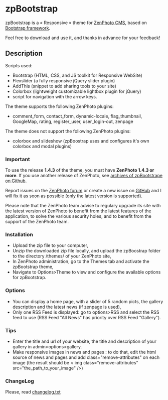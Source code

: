 zpBootstrap 
============

zpBootstrap is a « Responsive » theme for [ZenPhoto CMS](http://www.zenphoto.org), based on [Bootstrap framework](http://getbootstrap.com/).

Feel free to download and use it, and thanks in advance for your feedback!

Description
-----------

Scripts used:
- Bootstrap (HTML, CSS, and JS toolkit for Responsive WebSite)
- Flexslider (a fully responsive jQuery slider plugin)
- AddThis (snippet to add sharing tools to your site)
- Colorbox (lightweight customizable lightbox plugin for jQuery)
- script for navigation with the arrow keys.

The theme supports the following ZenPhoto plugins:

- comment_form, contact_form, dynamic-locale, flag_thumbnail, GoogleMap, rating, register_user, user_login-out, zenpage

The theme does not support the following ZenPhoto plugins:
- colorbox and slideshow (zpBoostrap uses and configures it's own colorbox and modal plugins)

### Important
To use the release **1.4.3** of the theme, you must have **ZenPhoto 1.4.3 or more**.
If you use another release of ZenPhoto, see [archives of zpBootstrape on Github](https://github.com/vincent3569/zpBootstrap/releases).

Report issues on the [ZenPhoto forum](http://www.zenphoto.org/support/) or create a new issue on [GitHub](https://github.com/vincent3569/zpBootstrap/issues) and I will fix it as soon as possible (only the latest version is supported).

Please note that the ZenPhoto team advise to regulary upgrade its site with the latest version of ZenPhoto to benefit from the latest features of the application, to solve the various security holes, and to benefit from the support of the ZenPhoto team.

### Installation
- Upload the zip file to your computer,
- Unzip the downloaded zip file locally, and upload the zpBoostrap folder to the directory /themes/ of your ZenPhoto site,
- In ZenPhoto administration, go to the Themes tab and activate the zpBootstrap theme,
- Navigate to Options>Theme to view and configure the available options for zpBootstrap.

### Options
- You can display a home page, with a slider of 5 random picts, the gallery description and the latest news (if zenpage is used),
- Only one RSS Feed is displayed: go to options>RSS and select the RSS feed to use (RSS Feed "All News" has priority over RSS Feed "Gallery").

### Tips
- Enter the title and url of your website, the title and description of your gallery in admin>options>gallery.
- Make responsive images in news and pages : to do that, edit the html source of news and pages and add class="remove-attributes" on each image (the result should be < img class="remove-attributes" src="the_path_to_your_image" />)

### ChangeLog
Please, read [changelog.txt](https://github.com/vincent3569/zpBootstrap/blob/master/changelog.txt)